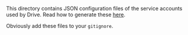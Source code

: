 This directory contains JSON configuration files of the service accounts used by Drive. Read how to generate these [here](https://cloud.google.com/docs/authentication/production).

Obviously add these files to your `gitignore`.